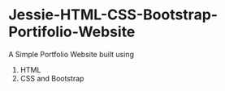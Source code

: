 # Jessie-HTML-CSS-Bootstrap-Portifolio-Website
A Simple Portfolio Website built using
1. HTML
2. CSS and Bootstrap
